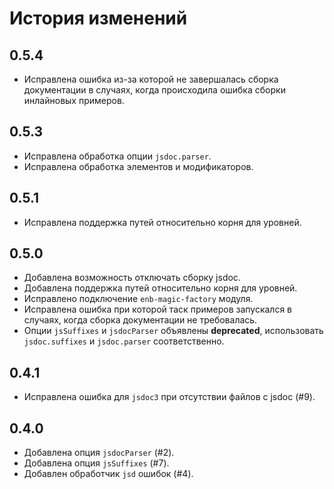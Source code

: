 История изменений
=================

0.5.4
-----

 * Исправлена ошибка из-за которой не завершалась сборка документации в случаях, когда происходила ошибка сборки инлайновых примеров.

0.5.3
-----

 * Исправлена обработка опции `jsdoc.parser`.
 * Исправлена обработка элементов и модификаторов.

0.5.1
-----
 * Исправлена поддержка путей относительно корня для уровней.

0.5.0
-----
 * Добавлена возможность отключать сборку jsdoc.
 * Добавлена поддержка путей относительно корня для уровней.
 * Исправлено подключение `enb-magic-factory` модуля.
 * Исправлена ошибка при которой таск примеров запускался в случаях, когда сборка документации не требовалась.
 * Опции `jsSuffixes` и `jsdocParser` объявлены **deprecated**, использовать `jsdoc.suffixes` и `jsdoc.parser` соответственно.

0.4.1
-----
 * Исправлена ошибка для `jsdoc3` при отсутствии файлов с jsdoc (#9).

0.4.0
-----
 * Добавлена опция `jsdocParser` (#2).
 * Добавлена опция `jsSuffixes` (#7).
 * Добавлен обработчик `jsd` ошибок (#4).
